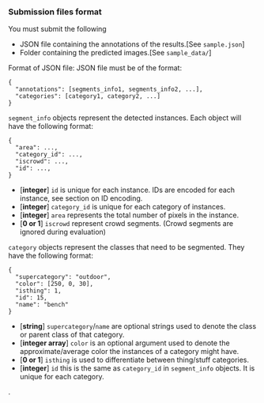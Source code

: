 ### Submission files format
You must submit the following
- JSON file containing the annotations of the results.[See `sample.json`]
- Folder containing the predicted images.[See `sample_data/`]

Format of JSON file:
JSON file must be of the format:
```
{
  "annotations": [segments_info1, segments_info2, ...],
  "categories": [category1, category2, ...]
}

```

`segment_info` objects represent the detected instances. Each object will have the following format:
```
{
  "area": ...,
  "category_id": ...,
  "iscrowd": ...,
  "id": ...,
}
```
- [**integer**] `id` is unique for each instance. IDs are encoded for each instance, see section on ID encoding.
- [**integer**] `category_id` is unique for each category of instances.
- [**integer**] `area` represents the total number of pixels in the instance.
- [**0 or 1**] `iscrowd` represent crowd segments. (Crowd segments are ignored during evaluation)

`category` objects represent the classes that need to be segmented. They have the following format:
```
{
  "supercategory": "outdoor",
  "color": [250, 0, 30],
  "isthing": 1,
  "id": 15,
  "name": "bench"
}
```
- [**string**] `supercategory`/`name` are optional strings used to denote the class or parent class of that category.
- [**integer array**] `color` is an optional argument used to denote the approximate/average color the instances of a category might have.
- [**0 or 1**] `isthing` is used to differentiate between thing/stuff categories.
- [**integer**] `id` this is the same as `category_id` in `segment_info` objects. It is unique for each category.



































.
